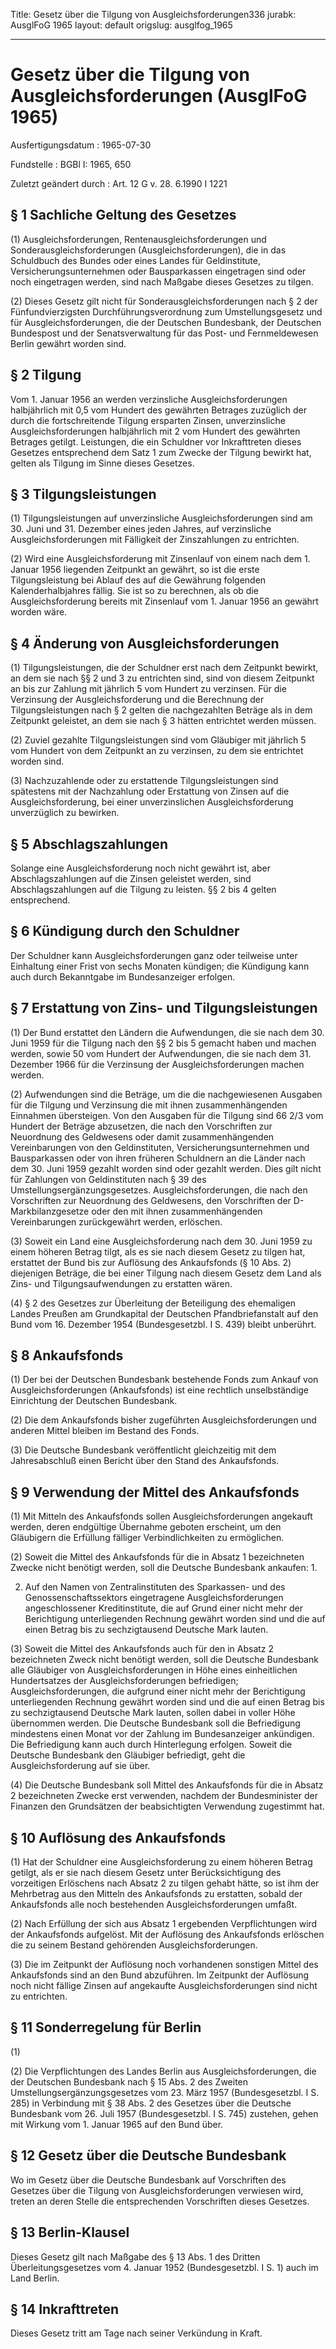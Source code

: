 Title: Gesetz über die Tilgung von Ausgleichsforderungen336
jurabk: AusglFoG 1965
layout: default
origslug: ausglfog_1965


---

# Gesetz über die Tilgung von Ausgleichsforderungen (AusglFoG 1965)

Ausfertigungsdatum
:   1965-07-30

Fundstelle
:   BGBl I: 1965, 650

Zuletzt geändert durch
:   Art. 12 G v. 28. 6.1990 I 1221


## § 1 Sachliche Geltung des Gesetzes

(1) Ausgleichsforderungen, Rentenausgleichsforderungen und
Sonderausgleichsforderungen (Ausgleichsforderungen), die in das
Schuldbuch des Bundes oder eines Landes für Geldinstitute,
Versicherungsunternehmen oder Bausparkassen eingetragen sind oder noch
eingetragen werden, sind nach Maßgabe dieses Gesetzes zu tilgen.

(2) Dieses Gesetz gilt nicht für Sonderausgleichsforderungen nach § 2
der Fünfundvierzigsten Durchführungsverordnung zum Umstellungsgesetz
und für Ausgleichsforderungen, die der Deutschen Bundesbank, der
Deutschen Bundespost und der Senatsverwaltung für das Post- und
Fernmeldewesen Berlin gewährt worden sind.


## § 2 Tilgung

Vom 1. Januar 1956 an werden verzinsliche Ausgleichsforderungen
halbjährlich mit 0,5 vom Hundert des gewährten Betrages zuzüglich der
durch die fortschreitende Tilgung ersparten Zinsen, unverzinsliche
Ausgleichsforderungen halbjährlich mit 2 vom Hundert des gewährten
Betrages getilgt. Leistungen, die ein Schuldner vor Inkrafttreten
dieses Gesetzes entsprechend dem Satz 1 zum Zwecke der Tilgung bewirkt
hat, gelten als Tilgung im Sinne dieses Gesetzes.


## § 3 Tilgungsleistungen

(1) Tilgungsleistungen auf unverzinsliche Ausgleichsforderungen sind
am 30. Juni und 31. Dezember eines jeden Jahres, auf verzinsliche
Ausgleichsforderungen mit Fälligkeit der Zinszahlungen zu entrichten.

(2) Wird eine Ausgleichsforderung mit Zinsenlauf von einem nach dem 1.
Januar 1956 liegenden Zeitpunkt an gewährt, so ist die erste
Tilgungsleistung bei Ablauf des auf die Gewährung folgenden
Kalenderhalbjahres fällig. Sie ist so zu berechnen, als ob die
Ausgleichsforderung bereits mit Zinsenlauf vom 1. Januar 1956 an
gewährt worden wäre.


## § 4 Änderung von Ausgleichsforderungen

(1) Tilgungsleistungen, die der Schuldner erst nach dem Zeitpunkt
bewirkt, an dem sie nach §§ 2 und 3 zu entrichten sind, sind von
diesem Zeitpunkt an bis zur Zahlung mit jährlich 5 vom Hundert zu
verzinsen. Für die Verzinsung der Ausgleichsforderung und die
Berechnung der Tilgungsleistungen nach § 2 gelten die nachgezahlten
Beträge als in dem Zeitpunkt geleistet, an dem sie nach § 3 hätten
entrichtet werden müssen.

(2) Zuviel gezahlte Tilgungsleistungen sind vom Gläubiger mit jährlich
5 vom Hundert von dem Zeitpunkt an zu verzinsen, zu dem sie entrichtet
worden sind.

(3) Nachzuzahlende oder zu erstattende Tilgungsleistungen sind
spätestens mit der Nachzahlung oder Erstattung von Zinsen auf die
Ausgleichsforderung, bei einer unverzinslichen Ausgleichsforderung
unverzüglich zu bewirken.


## § 5 Abschlagszahlungen

Solange eine Ausgleichsforderung noch nicht gewährt ist, aber
Abschlagszahlungen auf die Zinsen geleistet werden, sind
Abschlagszahlungen auf die Tilgung zu leisten. §§ 2 bis 4 gelten
entsprechend.


## § 6 Kündigung durch den Schuldner

Der Schuldner kann Ausgleichsforderungen ganz oder teilweise unter
Einhaltung einer Frist von sechs Monaten kündigen; die Kündigung kann
auch durch Bekanntgabe im Bundesanzeiger erfolgen.


## § 7 Erstattung von Zins- und Tilgungsleistungen

(1) Der Bund erstattet den Ländern die Aufwendungen, die sie nach dem
30\. Juni 1959 für die Tilgung nach den §§ 2 bis 5 gemacht haben und
machen werden, sowie 50 vom Hundert der Aufwendungen, die sie nach dem
31\. Dezember 1966 für die Verzinsung der Ausgleichsforderungen machen
werden.

(2) Aufwendungen sind die Beträge, um die die nachgewiesenen Ausgaben
für die Tilgung und Verzinsung die mit ihnen zusammenhängenden
Einnahmen übersteigen. Von den Ausgaben für die Tilgung sind 66 2/3
vom Hundert der Beträge abzusetzen, die nach den Vorschriften zur
Neuordnung des Geldwesens oder damit zusammenhängenden Vereinbarungen
von den Geldinstituten, Versicherungsunternehmen und Bausparkassen
oder von ihren früheren Schuldnern an die Länder nach dem 30. Juni
1959 gezahlt worden sind oder gezahlt werden. Dies gilt nicht für
Zahlungen von Geldinstituten nach § 39 des
Umstellungsergänzungsgesetzes. Ausgleichsforderungen, die nach den
Vorschriften zur Neuordnung des Geldwesens, den Vorschriften der
D-Markbilanzgesetze oder den mit ihnen zusammenhängenden
Vereinbarungen zurückgewährt werden, erlöschen.

(3) Soweit ein Land eine Ausgleichsforderung nach dem 30. Juni 1959 zu
einem höheren Betrag tilgt, als es sie nach diesem Gesetz zu tilgen
hat, erstattet der Bund bis zur Auflösung des Ankaufsfonds (§ 10 Abs.
2) diejenigen Beträge, die bei einer Tilgung nach diesem Gesetz dem
Land als Zins- und Tilgungsaufwendungen zu erstatten wären.

(4) § 2 des Gesetzes zur Überleitung der Beteiligung des ehemaligen
Landes Preußen am Grundkapital der Deutschen Pfandbriefanstalt auf den
Bund vom 16. Dezember 1954 (Bundesgesetzbl. I S. 439) bleibt
unberührt.


## § 8 Ankaufsfonds

(1) Der bei der Deutschen Bundesbank bestehende Fonds zum Ankauf von
Ausgleichsforderungen (Ankaufsfonds) ist eine rechtlich unselbständige
Einrichtung der Deutschen Bundesbank.

(2) Die dem Ankaufsfonds bisher zugeführten Ausgleichsforderungen und
anderen Mittel bleiben im Bestand des Fonds.

(3) Die Deutsche Bundesbank veröffentlicht gleichzeitig mit dem
Jahresabschluß einen Bericht über den Stand des Ankaufsfonds.


## § 9 Verwendung der Mittel des Ankaufsfonds

(1) Mit Mitteln des Ankaufsfonds sollen Ausgleichsforderungen
angekauft werden, deren endgültige Übernahme geboten erscheint, um den
Gläubigern die Erfüllung fälliger Verbindlichkeiten zu ermöglichen.

(2) Soweit die Mittel des Ankaufsfonds für die in Absatz 1
bezeichneten Zwecke nicht benötigt werden, soll die Deutsche
Bundesbank ankaufen:
1\.

2.  Auf den Namen von Zentralinstituten des Sparkassen- und des
    Genossenschaftssektors eingetragene Ausgleichsforderungen
    angeschlossener Kreditinstitute, die auf Grund einer nicht mehr der
    Berichtigung unterliegenden Rechnung gewährt worden sind und die auf
    einen Betrag bis zu sechzigtausend Deutsche Mark lauten.




(3) Soweit die Mittel des Ankaufsfonds auch für den in Absatz 2
bezeichneten Zweck nicht benötigt werden, soll die Deutsche Bundesbank
alle Gläubiger von Ausgleichsforderungen in Höhe eines einheitlichen
Hundertsatzes der Ausgleichsforderungen befriedigen;
Ausgleichsforderungen, die aufgrund einer nicht mehr der Berichtigung
unterliegenden Rechnung gewährt worden sind und die auf einen Betrag
bis zu sechzigtausend Deutsche Mark lauten, sollen dabei in voller
Höhe übernommen werden. Die Deutsche Bundesbank soll die Befriedigung
mindestens einen Monat vor der Zahlung im Bundesanzeiger ankündigen.
Die Befriedigung kann auch durch Hinterlegung erfolgen. Soweit die
Deutsche Bundesbank den Gläubiger befriedigt, geht die
Ausgleichsforderung auf sie über.

(4) Die Deutsche Bundesbank soll Mittel des Ankaufsfonds für die in
Absatz 2 bezeichneten Zwecke erst verwenden, nachdem der
Bundesminister der Finanzen den Grundsätzen der beabsichtigten
Verwendung zugestimmt hat.


## § 10 Auflösung des Ankaufsfonds

(1) Hat der Schuldner eine Ausgleichsforderung zu einem höheren Betrag
getilgt, als er sie nach diesem Gesetz unter Berücksichtigung des
vorzeitigen Erlöschens nach Absatz 2 zu tilgen gehabt hätte, so ist
ihm der Mehrbetrag aus den Mitteln des Ankaufsfonds zu erstatten,
sobald der Ankaufsfonds alle noch bestehenden Ausgleichsforderungen
umfaßt.

(2) Nach Erfüllung der sich aus Absatz 1 ergebenden Verpflichtungen
wird der Ankaufsfonds aufgelöst. Mit der Auflösung des Ankaufsfonds
erlöschen die zu seinem Bestand gehörenden Ausgleichsforderungen.

(3) Die im Zeitpunkt der Auflösung noch vorhandenen sonstigen Mittel
des Ankaufsfonds sind an den Bund abzuführen. Im Zeitpunkt der
Auflösung noch nicht fällige Zinsen auf angekaufte
Ausgleichsforderungen sind nicht zu entrichten.


## § 11 Sonderregelung für Berlin

(1)

(2) Die Verpflichtungen des Landes Berlin aus Ausgleichsforderungen,
die der Deutschen Bundesbank nach § 15 Abs. 2 des Zweiten
Umstellungsergänzungsgesetzes vom 23. März 1957 (Bundesgesetzbl. I S.
285) in Verbindung mit § 38 Abs. 2 des Gesetzes über die Deutsche
Bundesbank vom 26. Juli 1957 (Bundesgesetzbl. I S. 745) zustehen,
gehen mit Wirkung vom 1. Januar 1965 auf den Bund über.


## § 12 Gesetz über die Deutsche Bundesbank

Wo im Gesetz über die Deutsche Bundesbank auf Vorschriften des
Gesetzes über die Tilgung von Ausgleichsforderungen verwiesen wird,
treten an deren Stelle die entsprechenden Vorschriften dieses
Gesetzes.


## § 13 Berlin-Klausel

Dieses Gesetz gilt nach Maßgabe des § 13 Abs. 1 des Dritten
Überleitungsgesetzes vom 4. Januar 1952 (Bundesgesetzbl. I S. 1) auch
im Land Berlin.


## § 14 Inkrafttreten

Dieses Gesetz tritt am Tage nach seiner Verkündung in Kraft.

